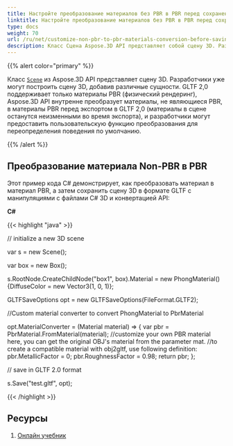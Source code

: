 ```yaml
---
title: Настройте преобразование материалов без PBR в PBR перед сохранением 3D сцен в формате GLTF 2,0 в C#
linktitle: Настройте преобразование материалов без PBR в PBR перед сохранением сцен 3D в формат GLTF 2,0
type: docs
weight: 70
url: /ru/net/customize-non-pbr-to-pbr-materials-conversion-before-saving-3d-scenes-to-gltf-2-0-format/
description: Класс Сцена Aspose.3D API представляет собой сцену 3D. Разработчики уже могут построить сцену 3D, добавив различные сущности. GLTF 2,0 поддерживает только материалы PBR (физический рендеринг), Aspose.3D API внутренне преобразует материалы, не являющиеся PBR, в материалы PBR перед экспортом в GLTF 2,0.
---
```

{{% alert color="primary" %}} 

Класс [`Scene`](https://reference.aspose.com/3d/net/aspose.threed/scene) из Aspose.3D API представляет сцену 3D. Разработчики уже могут построить сцену 3D, добавив различные сущности. GLTF 2,0 поддерживает только материалы PBR (физический рендеринг), Aspose.3D API внутренне преобразует материалы, не являющиеся PBR, в материалы PBR перед экспортом в GLTF 2,0 (материалы в сцене останутся неизменными во время экспорта), и разработчики могут предоставить пользовательскую функцию преобразования для переопределения поведения по умолчанию.

{{% /alert %}} 
##  **Преобразование материала Non-PBR в PBR**
Этот пример кода C# демонстрирует, как преобразовать материал в материал PBR, а затем сохранить сцену 3D в формате GLTF с манипуляциями с файлами C# 3D и конвертацией API:

**C#**

{{< highlight "java" >}}

 // initialize a new 3D scene

var s = new Scene();

var box = new Box();

s.RootNode.CreateChildNode("box1", box).Material = new PhongMaterial() {DiffuseColor = new Vector3(1, 0, 1)};

GLTFSaveOptions opt = new GLTFSaveOptions(FileFormat.GLTF2);

//Custom material converter to convert PhongMaterial to PbrMaterial

opt.MaterialConverter = (Material material) => {
    var pbr = PbrMaterial.FromMaterial(material);
    //customize your own PBR material here, you can get the original OBJ's material from the parameter mat.
    //to create a compatible material with obj2gltf, use following definition:
    pbr.MetallicFactor = 0;
    pbr.RoughnessFactor = 0.98;
    return pbr;
};

// save in GLTF 2.0 format

s.Save("test.gltf", opt);

{{< /highlight >}}


##  **Ресурсы**

1. [Онлайн учебник](https://products.aspose.com/3d/tutorial/use-phong-material-to-pbr-material/)
